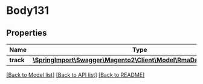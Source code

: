 # Body131

## Properties
Name | Type | Description | Notes
------------ | ------------- | ------------- | -------------
**track** | [**\SpringImport\Swagger\Magento2\Client\Model\RmaDataTrackInterface**](RmaDataTrackInterface.md) |  | 

[[Back to Model list]](../README.md#documentation-for-models) [[Back to API list]](../README.md#documentation-for-api-endpoints) [[Back to README]](../README.md)



